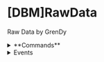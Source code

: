 # [DBM]RawData
Raw Data by GrenDy

<details><summary>**Commands**</summary>

* [Userinfo](https://github.com/Gr3nDy/DBM-RawData/blob/master/Commands/userinfo/Help.md)
* [Announce](https://github.com/Gr3nDy/DBM-RawData/blob/master/Commands/announce/Help.md)
</details>

<details><summary>Events</summary>

* `none`
</details>
